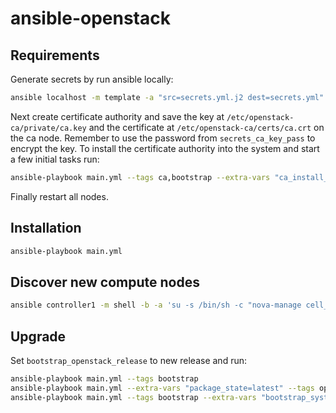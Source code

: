 # ansible-openstack

## Requirements

Generate secrets by run ansible locally:

```sh
ansible localhost -m template -a "src=secrets.yml.j2 dest=secrets.yml"
```

Next create certificate authority and save the key at `/etc/openstack-ca/private/ca.key` 
and the certificate at `/etc/openstack-ca/certs/ca.crt` on the ca node. Remember to use
the password from `secrets_ca_key_pass` to encrypt the key.
To install the certificate authority into the system and start a few initial tasks run:

```sh
ansible-playbook main.yml --tags ca,bootstrap --extra-vars "ca_install_trust=true bootstrap_system_upgrade=true"
```

Finally restart all nodes.

## Installation

```sh
ansible-playbook main.yml
```

## Discover new compute nodes

```sh
ansible controller1 -m shell -b -a 'su -s /bin/sh -c "nova-manage cell_v2 discover_hosts" nova'
```

## Upgrade

Set `bootstrap_openstack_release` to new release and run:
```sh
ansible-playbook main.yml --tags bootstrap
ansible-playbook main.yml --extra-vars "package_state=latest" --tags openstack
ansible-playbook main.yml --tags bootstrap --extra-vars "bootstrap_system_upgrade=true"
```
